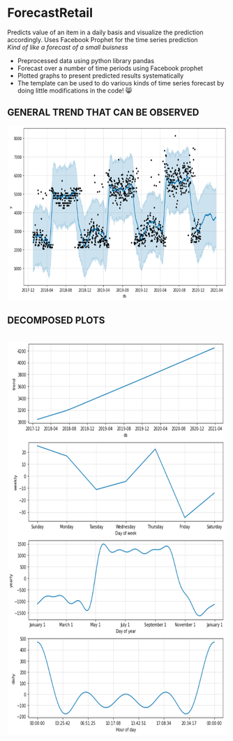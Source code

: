 # ForecastRetail
Predicts value of an item in a daily basis and visualize the prediction accordingly. Uses Facebook Prophet for the time series prediction <br>
*Kind of like a forecast of a small buisness*
<br>
* Preprocessed data using python library pandas
* Forecast over a number of time periods using Facebook prophet
* Plotted graphs to present predicted results systematically
* The template can be used to do various kinds of time series forecast by doing little modifications in the code! 😸

## GENERAL TREND THAT CAN BE OBSERVED

<img src="retail_plots/general.png" width="700" height="400"/>
<br>

## DECOMPOSED PLOTS

<br>
<img src="retail_plots/trend.png" width="500" height="900"/>

